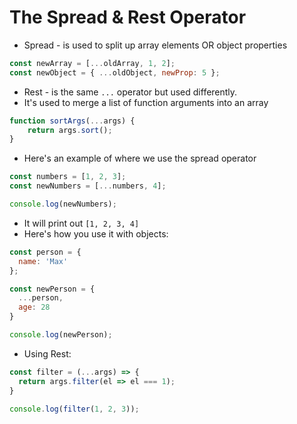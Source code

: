 # The Spread & Rest Operator
- Spread - is used to split up array elements OR object properties
```js
const newArray = [...oldArray, 1, 2];
const newObject = { ...oldObject, newProp: 5 };
```
- Rest - is the same `...` operator but used differently.
- It's used to merge a list of function arguments into an array
```js
function sortArgs(...args) {
    return args.sort();
}
```
- Here's an example of where we use the spread operator
```js
const numbers = [1, 2, 3];
const newNumbers = [...numbers, 4];

console.log(newNumbers);
```
- It will print out `[1, 2, 3, 4]`
- Here's how you use it with objects:
```js
const person = {
  name: 'Max'
};

const newPerson = {
  ...person,
  age: 28
}

console.log(newPerson);
```
- Using Rest:
```js
const filter = (...args) => {
  return args.filter(el => el === 1);
}

console.log(filter(1, 2, 3));
```